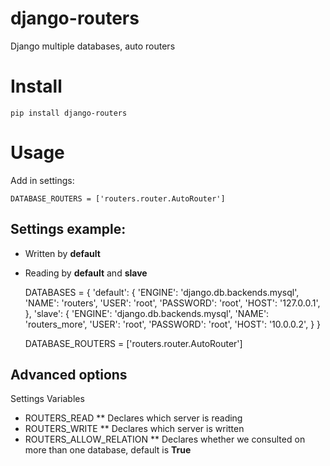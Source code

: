 # django-routers

Django multiple databases, auto routers


# Install

    pip install django-routers


# Usage

Add in settings:

    DATABASE_ROUTERS = ['routers.router.AutoRouter']


## Settings example:

* Written by **default**
* Reading by **default** and **slave**


    DATABASES = {
        'default': {
            'ENGINE': 'django.db.backends.mysql',
            'NAME': 'routers',
            'USER': 'root',
            'PASSWORD': 'root',
            'HOST': '127.0.0.1',
        },
        'slave': {
            'ENGINE': 'django.db.backends.mysql',
            'NAME': 'routers_more',
            'USER': 'root',
            'PASSWORD': 'root',
            'HOST': '10.0.0.2',
        }
    }

    DATABASE_ROUTERS = ['routers.router.AutoRouter']


## Advanced options

Settings Variables

* ROUTERS_READ
** Declares which server is reading
* ROUTERS_WRITE
** Declares which server is written
* ROUTERS_ALLOW_RELATION
** Declares whether we consulted on more than one database, default is **True**
